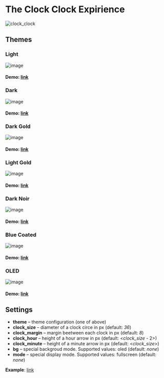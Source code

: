 # The Clock Clock Expirience

![clock_clock](https://user-images.githubusercontent.com/1194059/152324919-765dd671-aa98-4011-9d2a-2d5697b66ba9.gif)


## Themes
### Light
![image](https://user-images.githubusercontent.com/1194059/152325055-6210dae1-ae03-4a74-abe4-a5748831bb78.png)

#### Demo: [link](https://dra1ex.github.io/ClockClock?theme=light)

### Dark
![image](https://user-images.githubusercontent.com/1194059/152325091-7509d309-0ef5-4b48-916c-40204acf9c16.png)

#### Demo: [link](https://dra1ex.github.io/ClockClock?theme=dark)

### Dark Gold
![image](https://user-images.githubusercontent.com/1194059/152325008-2b7c2185-4f69-4add-909c-1d2667119291.png)

#### Demo: [link](https://dra1ex.github.io/ClockClock?theme=dark-gold)

### Light Gold
![image](https://user-images.githubusercontent.com/1194059/152325125-93dad2fa-6154-4d08-a2e0-1d975e964e34.png)

#### Demo: [link](https://dra1ex.github.io/ClockClock?theme=light-gold)

### Dark Noir
![image](https://user-images.githubusercontent.com/1194059/152325391-8575ccf4-6705-43b9-b8c2-45eb4a852f3f.png)

#### Demo: [link](https://dra1ex.github.io/ClockClock?theme=dark-noir)

### Blue Coated
![image](https://user-images.githubusercontent.com/1194059/152360609-be66ce26-5ae7-4059-9570-0f92969dde2b.png)

#### Demo: [link](https://dra1ex.github.io/ClockClock?theme=blue-coated)

### OLED
![image](https://user-images.githubusercontent.com/1194059/152384377-b6a6fb54-5e8d-4d4c-b88c-198cbf28e7ff.png)

#### Demo: [link](https://dra1ex.github.io/ClockClock?theme=oled)

## Settings
- **theme** – theme configuration (one of above)
- **clock_size** – diameter of a clock circe in px (default: _36_)
- **clock_margin** – margin beetween each clock in px (default: _8_)
- **clock_hour** – height of a hour arrow in px (default: <_clock_size_ - 2>)
- **clock_minute** – height of a minute arrow in px (default: <_clock_size_>)
- **bg** – special backgroud mode. Supported values: oled (default: _none_)
- **mode** – special display mode. Supported values: fullscreen (default: _none_)

**Example**: [link](https://dra1ex.github.io/ClockClock?theme=dark-gold&clock_size=64&clock_margin=24&clock_hour=24&clock_minute=48&bg=oled&mode=fullscreen)
